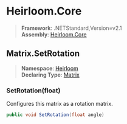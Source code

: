 # Heirloom.Core

> **Framework**: .NETStandard,Version=v2.1  
> **Assembly**: [Heirloom.Core][0]  

## Matrix.SetRotation

> **Namespace**: [Heirloom][0]  
> **Declaring Type**: [Matrix][1]  

### SetRotation(float)

Configures this matrix as a rotation matrix.

```cs
public void SetRotation(float angle)
```

[0]: ../../../Heirloom.Core.md
[1]: ../Matrix.md
